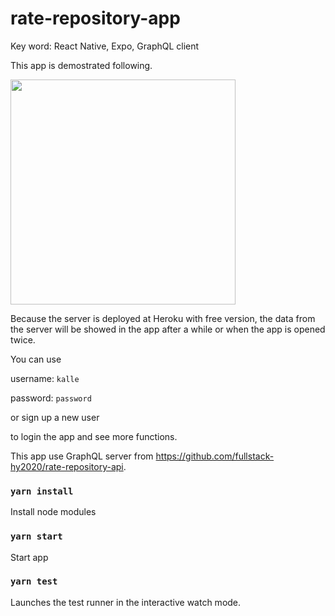 # rate-repository-app

Key word: React Native, Expo, GraphQL client


This app is demostrated following.

<img src="demo.gif" width="360">

Because the server is deployed at Heroku with free version, the data from the server will be showed in the app after a while or when the app is opened twice.

You can use

username: `kalle`

password: `password`

or sign up a new user

to login the app and see more functions.

This app use GraphQL server from https://github.com/fullstack-hy2020/rate-repository-api.

### `yarn install`

Install node modules

### `yarn start`

Start app

### `yarn test`

Launches the test runner in the interactive watch mode.

